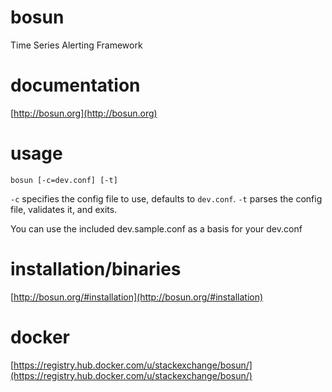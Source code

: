 # bosun

Time Series Alerting Framework

# documentation

[http://bosun.org](http://bosun.org)

# usage

`bosun [-c=dev.conf] [-t]`

`-c` specifies the config file to use, defaults to `dev.conf`. `-t` parses the config file, validates it, and exits.

You can use the included dev.sample.conf as a basis for your dev.conf

# installation/binaries

[http://bosun.org/#installation](http://bosun.org/#installation)

# docker

[https://registry.hub.docker.com/u/stackexchange/bosun/](https://registry.hub.docker.com/u/stackexchange/bosun/)
